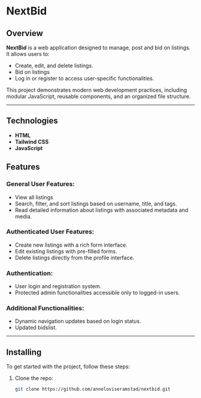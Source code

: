 
# **NextBid**


## **Overview**

**NextBid** is a web application designed to manage, post and bid on listings. It allows users to:
- Create, edit, and delete listings.
- Bid on listings
- Log in or register to access user-specific functionalities.

This project demonstrates modern web development practices, including modular JavaScript, reusable components, and an organized file structure.

---
## Technologies
- **HTML**
- **Tailwind CSS**
- **JavaScript**

## **Features**
### General User Features:
- View all listings
- Search, filter, and sort listings based on username, title, and tags.
- Read detailed information about listings with associated metadata and media.

### Authenticated User Features:
- Create new listings with a rich form interface.
- Edit existing listings with pre-filled forms.
- Delete listings directly from the profile interface.

### Authentication:
- User login and registration system.
- Protected admin functionalities accessible only to logged-in users.

### Additional Functionalities:
- Dynamic navigation updates based on login status.
- Updated bidslist.

---

## Installing
To get started with the project, follow these steps:

1. Clone the repo:
   ```bash
   git clone https://github.com/anneloviseramstad/nextbid.git
   ```



